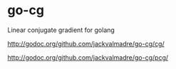 go-cg
=====

Linear conjugate gradient for golang

http://godoc.org/github.com/jackvalmadre/go-cg/cg/

http://godoc.org/github.com/jackvalmadre/go-cg/pcg/
